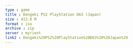 ```yaml
---
type : game
title : Dengeki PS2 PlayStation D63 (Japan)
size : 413.6 M
format : iso
archive : zip
server : myrient
link2 : Dengeki%20PS2%20PlayStation%20D63%20%28Japan%29
---
```


